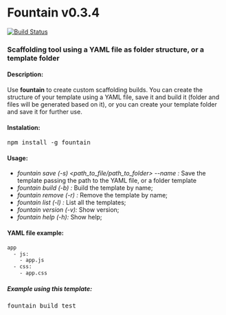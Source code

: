 # Fountain v0.3.4

[![Build Status](https://travis-ci.org/giuliandrimba/fountain.png?branch=master)](https://travis-ci.org/giuliandrimba/fountain)

### Scaffolding tool using a YAML file as folder structure, or a template folder

#### Description:
Use __fountain__ to create custom scaffolding builds. 
You can create the structure of your template using a YAML file, save it and build it (folder and files will be generated based on it), or you can create your template folder and save it for further use.

#### Instalation:
<pre>npm install -g fountain </pre>

#### Usage:
+ *fountain save (-s) <path_to_file/path_to_folder> --name <name>:* Save the template passing the path to the YAML file, or a folder template
+ *fountain build (-b) <name>:* Build the template by name;
+ *fountain remove (-r) <name>:* Remove the template by name;
+ *fountain list (-l) <name>:* List all the templates;
+ *fountain version (-v):* Show version;
+ *fountain help (-h):* Show help;

#### YAML file example:

````bash
app
  - js:
    - app.js
  - css:
    - app.css
````

##### Example using this template:
<pre>fountain build test</pre>
